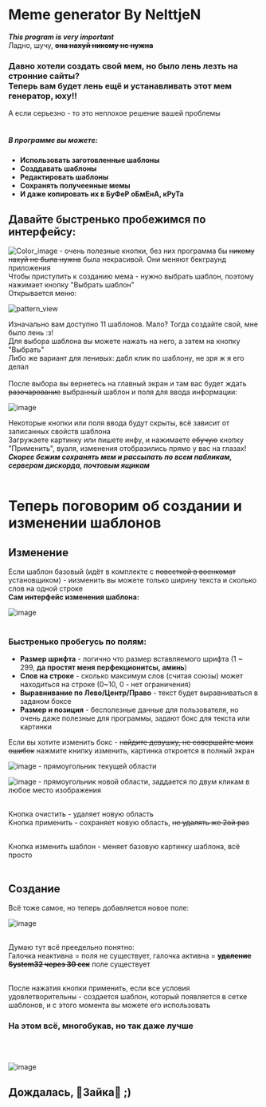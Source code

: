 # Meme generator By NelttjeN

__*This program is very important*__ <br>
Ладно, шучу, <strong><s>она нахуй никому не нужна</s></strong><br> 
<h3>
Давно хотели создать свой мем, но было лень лезть на стронние сайты?<br>
Теперь вам будет лень ещё и устанавливать этот мем генератор, юху!!
</h3>
А если серьезно - то это неплохое решение вашей проблемы<br><br>
<h5>В программе вы можете:</h5>
<ul>
    <strong>
  <li>Использовать заготовленные шаблоны</li>
  <li>Созддавать шаблоны</li>
  <li>Редактировать шаблоны</li>
  <li>Сохранять получеенные мемы</li>
  <li>И даже копировать их в <strong>БуФеР оБмЕнА, кРуТа</strong></li>
    </strong>
</ul>

<h2>Давайте быстренько пробежимся по интерфейсу:</h2>

![Color_image](https://user-images.githubusercontent.com/56304748/141602681-8aa77d48-1f9b-40e9-8658-f75c4bf054db.png) - очень полезные кнопки, без них программа бы <s>никому нахуй не была нужна</s> была некрасивой. Они меняют бекграунд приложения<br>
Чтобы приступить к созданию мема - нужно выбрать шаблон, поэтому нажимает кнопку "Выбрать шаблон"<br>
Открывается меню:<br>

![pattern_view](https://user-images.githubusercontent.com/56304748/141602813-1667a300-5b18-47aa-a4a3-bb79e0f51685.png)<br>

Изначально вам доступно 11 шаблонов. Мало? Тогда создайте свой, мне было лень :з!<br>
Для выбора шаблона вы можете нажать на него, а затем на кнопку "Выбрать"<br>
Либо же вариант для ленивых: дабл клик по шаблону, не зря ж я его делал<br><br>
После выбора вы вернетесь на главный экран и там вас будет ждать <s>разочарование</s> выбранный шаблон и поля для ввода информации:<br>

![image](https://user-images.githubusercontent.com/56304748/141602894-c0dec58e-1793-4304-ae0b-9629bc4a662c.png)<br>

Некоторые кнопки или поля ввода будут скрыты, всё зависит от записанных свойств шаблона<br>
Загружаете картинку или пишете инфу, и нажимаете <s>ебучую</s> кнопку "Применить", вуаля, изменения отобразились прямо у вас на глазах!<br>
__*Скорее бежим сохранять мем и рассылать по всем пабликам, серверам дискорда, почтовым ящикам*__<br><br>

<h1>Теперь поговорим об создании и изменении шаблонов</h1>

<h2>Изменение</h2>
Если шаблон базовый (идёт в комплекте с <s>повесткой в военкомат</s> установщиком) - иизменить вы можете только ширину текста и сколько слов на одной строке<br>
<strong>Сам интерфейс изменения шаблона:</strong><br>

![image](https://user-images.githubusercontent.com/56304748/141603293-b97fc228-72c6-49bf-9c62-3ba754d21df4.png)<br><br>

<h3>Быстренько пробегусь по полям:</h3>
<ul>
  <li><b>Размер шрифта</b> - логично что размер вставляемого шрифта (1 ~ 299, <b>да простят меня перфекционитсы, аминь</b>)</li>
  <li><b>Слов на строке</b> - сколько максимум слов (считая союзы) может находиться на строке (0~10, 0 - нет ограничения)</li>
  <li><b>Выравнивание по Лево/Центр/Право</b> - текст будет выравниваться в заданом боксе</li>
  <li><b>Размер и позиция</b> - бесполезные данные для пользователя, но очень даже полезные для программы, задают бокс для текста или картинки</li>
</ul>
Если вы хотите изменить бокс - <s>найдите девушку, не совершайте моих ошибок</s> нажмите книпку изменить, картинка откроется в полный экран<br>

![image](https://user-images.githubusercontent.com/56304748/141603619-f02e9b12-0a4d-4fd5-b5f7-229dd5cc58d8.png) - прямоугольник текущей области

![image](https://user-images.githubusercontent.com/56304748/141603626-f66c90f0-deb1-4cba-8911-9511f6d0b995.png) - прямоугольник новой области, заддается по двум кликам в любое место изображения<br><br>

Кнопка очистить - удаляет новую область<br>
Кнопка применить - сохраняет новую область, <s>не удалять же 2ой раз</s><br><br>

Кнопка изменить шаблон - меняет базовую картинку шаблона, всё просто<br><br>

<h2>Создание</h2>

Всё тоже самое, но теперь добавляется новое поле:<br>

![image](https://user-images.githubusercontent.com/56304748/141603837-e871391a-47e9-4254-820c-15acf8ec7b5e.png)<br><br>

Думаю тут всё преедельно понятно:<br>
Галочка неактивна = поля не существует, галочка активна = <b><s>удаление System32 через 30 сек</b></s> поле существует<br><br>

После нажатия кнопки применить, если все условия удовлетворительны - создается шаблон, который появляется в сетке шаблонов, и с этого момента вы можете его использовать

<h3>На этом всё, многобукав, но так даже лучше</h3><br><br>

![image](https://user-images.githubusercontent.com/56304748/141603928-af06ff6b-45d5-45ec-a54b-8dd074826017.png)<br>
<h2>Дождалась, 🐰Зайка🐰 ;)</h2>
